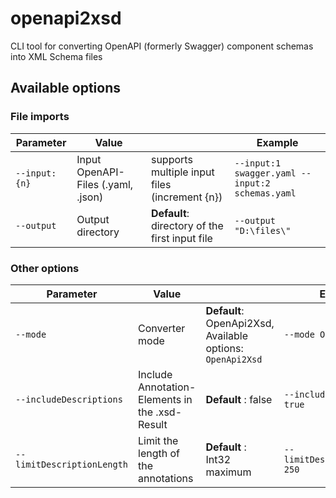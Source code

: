# openapi2xsd

CLI tool for converting OpenAPI (formerly Swagger) component schemas into XML Schema files

## Available options
### File imports
| Parameter | Value |  | Example |
|--|--|--|--|
| `--input:{n}` | Input OpenAPI-Files (.yaml, .json) | supports multiple input files (increment {n}) | `--input:1 swagger.yaml --input:2 schemas.yaml`   |
| `--output` | Output directory | **Default**: directory of the first input file | `--output "D:\files\"` |

### Other options
| Parameter | Value |  | Example |
|--|--|--|--|
| `--mode` | Converter mode | **Default**: OpenApi2Xsd, Available options: `OpenApi2Xsd` | `--mode OpenApi2Xsd`   |
| `--includeDescriptions` | Include Annotation-Elements in the .xsd-Result | **Default** : false | `--includeDescriptions true` |
| `--limitDescriptionLength` | Limit the length of the annotations | **Default** : Int32 maximum | `--limitDescriptionLength 250` |

